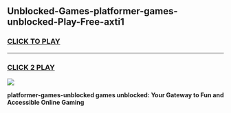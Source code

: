 
## Unblocked-Games-platformer-games-unblocked-Play-Free-axti1
<h3>
<a href="https://premium76.site?title=platformer-games-unblocked&ref=10A">CLICK TO PLAY</a></h3>
<hr>

<h3>
<a href="https://premium76.site?title=platformer-games-unblocked&ref=10A">CLICK 2 PLAY</a>
  
</h3>

<a href="https://premium76.site?title=platformer-games-unblocked&ref=10A"><img src="https://clearcache.store/games.png"></a>


**platformer-games-unblocked games unblocked: Your Gateway to Fun and Accessible Online Gaming**
